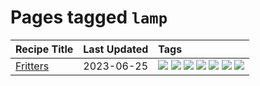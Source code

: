 # Pages tagged `lamp`

|Recipe Title|Last Updated|Tags
|:---|:---|:---|
|[Fritters](../recipes/fritters.md)|2023-06-25|[![](https://img.shields.io/badge/tag-chicken-e2596)](../tags/chicken.md) [![](https://img.shields.io/badge/tag-family-237124)](../tags/family.md) [![](https://img.shields.io/badge/tag-fried-9ab3df)](../tags/fried.md) [![](https://img.shields.io/badge/tag-ham-f1d19f)](../tags/ham.md) [![](https://img.shields.io/badge/tag-lamp-b6c680)](../tags/lamp.md) [![](https://img.shields.io/badge/tag-leftovers-4e6ea)](../tags/leftovers.md) [![](https://img.shields.io/badge/tag-vegetables-28ab17)](../tags/vegetables.md)|